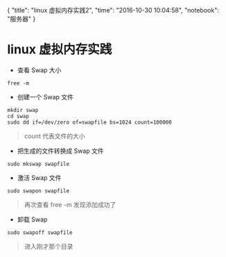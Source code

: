 {
  "title": "linux 虚拟内存实践2",
  "time": "2016-10-30 10:04:58",
  "notebook": "服务器"
}

# linux 虚拟内存实践

- 查看 Swap 大小
```
free -m
```

- 创建一个 Swap 文件
```
mkdir swap
cd swap
sudo dd if=/dev/zero of=swapfile bs=1024 count=100000
```
> count 代表文件的大小

- 把生成的文件转换成 Swap 文件
```
sudo mkswap swapfile
```

- 激活 Swap 文件
```
sudo swapon swapfile
```
> 再次查看 free -m 发现添加成功了

- 卸载 Swap
```
sudo swapoff swapfile
```
> 进入刚才那个目录

